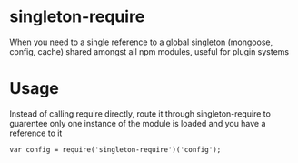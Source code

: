 # singleton-require
When you need to a single reference to a global singleton (mongoose, config, cache) shared amongst all npm modules, useful for plugin systems

# Usage
Instead of calling require directly, route it through singleton-require to guarentee only one instance of the module is loaded and you have a reference to it

    var config = require('singleton-require')('config');
